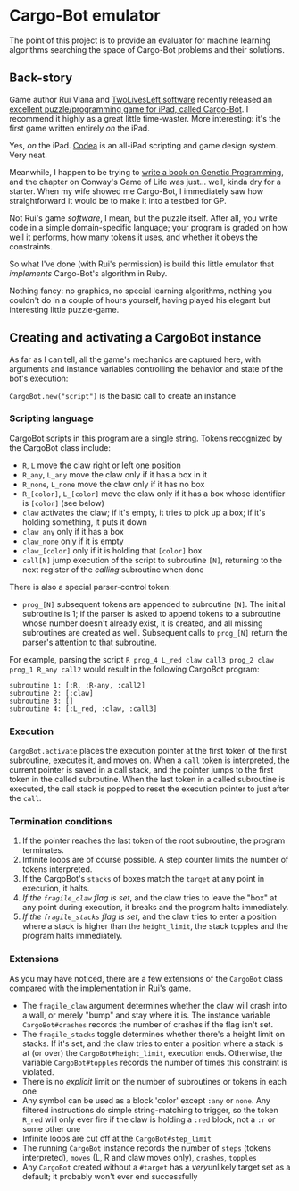 # Cargo-Bot emulator

The point of this project is to provide an evaluator for machine learning algorithms searching the space of Cargo-Bot problems and their solutions.

## Back-story

Game author Rui Viana and [TwoLivesLeft software](http://twolivesleft.com/) recently released an [excellent puzzle/programming game for iPad, called Cargo-Bot](http://twolivesleft.com/CargoBot/). I recommend it highly as a great little time-waster. More interesting: it's the first game written entirely *on* the iPad.

Yes, *on* the iPad. [Codea](http://twolivesleft.com/Codea/) is an all-iPad scripting and game design system. Very neat.

Meanwhile, I happen to be trying to [write a book on Genetic Programming](http://leanpub.com/pragmaticGP), and the chapter on Conway's Game of Life was just... well, kinda dry for a starter. When my wife showed me Cargo-Bot, I immediately saw how straightforward it would be to make it into a testbed for GP.

Not Rui's game *software*, I mean, but the puzzle itself. After all, you write code in a simple domain-specific language; your program is graded on how well it performs, how many tokens it uses, and whether it obeys the constraints.

So what I've done (with Rui's permission) is build this little emulator that *implements* Cargo-Bot's algorithm in Ruby.

Nothing fancy: no graphics, no special learning algorithms, nothing you couldn't do in a couple of hours yourself, having played his elegant but interesting little puzzle-game.

## Creating and activating a CargoBot instance

As far as I can tell, all the game's mechanics are captured here, with arguments and instance variables controlling the behavior and state of the bot's execution:

`CargoBot.new("script")` is the basic call to create an instance

### Scripting language

CargoBot scripts in this program are a single string. Tokens recognized by the CargoBot class include:
- `R`, `L` move the claw right or left one position
- `R_any`, `L_any` move the claw only if it has a box in it
- `R_none`, `L_none` move the claw only if it has no box
- `R_[color]`, `L_[color]` move the claw only if it has a box whose identifier is `[color]` (see below)
- `claw` activates the claw; if it's empty, it tries to pick up a box; if it's holding something, it puts it down
- `claw_any` only if it has a box
- `claw_none` only if it is empty
- `claw_[color]` only if it is holding that `[color]` box
- `call[N]` jump execution of the script to subroutine `[N]`, returning to the next register of the *calling* subroutine when done

There is also a special parser-control token:
- `prog_[N]` subsequent tokens are appended to subroutine `[N]`. The initial subroutine is 1; if the parser is asked to append tokens to a subroutine whose number doesn't already exist, it is created, and all missing subroutines are created as well. Subsequent calls to `prog_[N]`  return the parser's attention to that subroutine.

For example, parsing the script `R prog_4 L_red claw call3 prog_2 claw prog_1 R_any call2` would result in the following CargoBot program:

    subroutine 1: [:R, :R-any, :call2]
    subroutine 2: [:claw]
    subroutine 3: []
    subroutine 4: [:L_red, :claw, :call3]

### Execution

`CargoBot.activate` places the execution pointer at the first token of the first subroutine, executes it, and moves on. When a `call` token is interpreted, the current pointer is saved in a call stack, and the pointer jumps  to the first token in the called subroutine. When the last token in a called subroutine is executed, the call stack is popped to reset the execution pointer to just after the `call`.

### Termination conditions

1. If the pointer reaches the last token of the root subroutine, the program terminates.
1. Infinite loops are of course possible. A step counter limits the number of tokens interpreted.
1. If the CargoBot's `stacks` of boxes match the `target` at any point in execution, it halts.
1. *If the `fragile_claw` flag is set*, and the claw tries to leave the "box" at any point during execution, it breaks and the program halts immediately.
1. *If the `fragile_stacks` flag is set*, and the claw tries to enter a position where a stack is higher than the `height_limit`, the stack topples and the program halts immediately.

### Extensions

As you may have noticed, there are a few extensions of the `CargoBot` class compared with the implementation in Rui's game.

- The `fragile_claw` argument determines whether the claw will crash into a wall, or merely "bump" and stay where it is. The instance variable `CargoBot#crashes` records the number of crashes if the flag isn't set.
- The `fragile_stacks` toggle determines whether there's a height limit on stacks. If it's set, and the claw tries to enter a position where a stack is at (or over) the `CargoBot#height_limit`, execution ends. Otherwise, the variable `CargoBot#topples` records the number of times this constraint is violated.
- There is no *explicit* limit on the number of subroutines or tokens in each one
- Any symbol can be used as a block 'color' except `:any` or `none`. Any filtered instructions do simple string-matching to trigger, so the token `R_red` will only ever fire if the claw is holding a `:red` block, not a `:r` or some other one
- Infinite loops are cut off at the `CargoBot#step_limit`
- The running `CargoBot` instance records the number of `steps` (tokens interpreted), `moves` (L, R and claw moves only), `crashes`, `topples`
- Any `CargoBot` created without a `#target` has a *very*unlikely target set as a default; it probably won't ever end successfully
